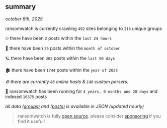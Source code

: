 
## summary
_october 6th, 2025_

ransomwatch is currently crawling `492` sites belonging to `216` unique groups

⏲ there have been `2` posts within the `last 24 hours`

🦈 there have been `25` posts within the `month of october`

🪐 there have been `302` posts within the `last 90 days`

🏚 there have been `1744` posts within the `year of 2025`

_⚙️ there are currently `88` online hosts & `140` custom parsers._

🦕 ransomwatch has been running for `4 years, 0 months and 28 days` and indexed `16375` posts

_all data  [(groups)](http://ransomwhat.telemetry.ltd/groups) and [(posts)](http://ransomwhat.telemetry.ltd/posts) is available in JSON (updated hourly)_

> ransomwatch is fully [open source](https://github.com/joshhighet/ransomwatch#ransomwatch--). please consider [sponsoring](https://github.com/sponsors/joshhighet) if you find it useful!
